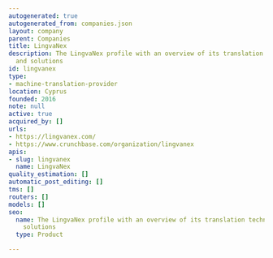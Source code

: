 ```yaml
---
autogenerated: true
autogenerated_from: companies.json
layout: company
parent: Companies
title: LingvaNex
description: The LingvaNex profile with an overview of its translation technologies
  and solutions
id: lingvanex
type:
- machine-translation-provider
location: Cyprus
founded: 2016
note: null
active: true
acquired_by: []
urls:
- https://lingvanex.com/
- https://www.crunchbase.com/organization/lingvanex
apis:
- slug: lingvanex
  name: LingvaNex
quality_estimation: []
automatic_post_editing: []
tms: []
routers: []
models: []
seo:
  name: The LingvaNex profile with an overview of its translation technologies and
    solutions
  type: Product

---
```


